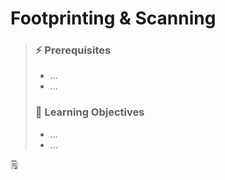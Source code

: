 # Footprinting & Scanning

> ### ⚡ Prerequisites
>
> * ...
> * ...
>
> ### 📕 Learning Objectives
>
> * ...
> * ...

🗒️
